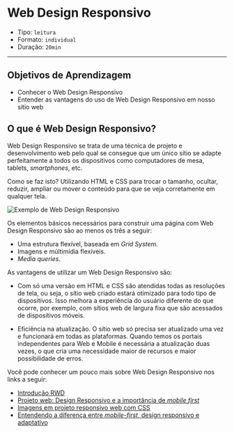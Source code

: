 # Web Design Responsivo

- Tipo: `leitura`
- Formato: `individual`
- Duração: `20min`

***

## Objetivos de Aprendizagem

- Conhecer o Web Design Responsivo
- Entender as vantagens do uso de Web Design Responsivo em nosso sítio web

## O que é Web Design Responsivo?

Web Design Responsivo se trata de uma técnica de projeto e desenvolvimento web pelo qual se consegue que um único sítio se adapte perfeitamente a todos os dispositivos como computadores de mesa, tablets, *smartphones*, etc.

Como se faz isto? Utilizando HTML e CSS para trocar o tamanho, ocultar, reduzir, ampliar ou mover o conteúdo para que se veja corretamente em qualquer tela.

![Exemplo de Web Design Responsivo](https://designmodo.com/wp-content/uploads/2011/10/4.jpg)

Os elementos básicos necessários para construir uma página com Web Design Responsivo são ao menos os três a seguir:

- Uma estrutura flexível, baseada em *Grid System*.
- Imagens e múltimídia flexíveis.
- *Media queries*.

As vantagens de utilizar um Web Design Responsivo são:

- Com só uma versão em HTML e CSS são atendidas todas as resoluções de tela, ou seja, o sítio web criado estará otimizado para todo tipo de dispositivos. Isso melhora a experiência do usuário diferente do que ocorre, por exemplo, com sítios web de largura fixa que são acessados de dispositivos móveis. 

- Eficiência na atualização. O sítio web só precisa ser atualizado uma vez e funcionará em todas as plataformas. Quando temos os portais independentes para Web e Mobile é necessária a atualização duas vezes, o que cria uma necessidade maior de recursos e maior possibilidade de erros. 

Você pode conhecer um pouco mais sobre Web Design Responsivo nos links a seguir:
 
- [Introdução RWD](https://www.youtube.com/watch?v=vr-YtKTlyh8)
- [Projeto web: Design Responsivo e a importância de *mobile first*](https://www.mediaclick.es/blog/diseno-web-responsive-design-y-la-importancia-del-mobile-first/)
- [Imagens em projeto responsivo web com CSS](https://www.silocreativo.com/imagenes-en-diseno-web-responsive-con-css/)
- [Entendendo a diferença entre *mobile-first*, design responsivo e adaptativo](http://fredericgonzalo.com/en/2017/03/01/understanding-the-difference-between-mobile-first-adaptive-and-responsive-design/)